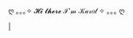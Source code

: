   ღ ｡｡｡✧  𝓗𝓲 𝓽𝓱𝓮𝓻𝓮 ℐ'𝓂 𝒦𝒶𝓇𝑜𝓁 ✧ ｡｡｡ ღ




<!--
**KarolBurbanoN/KarolBurbanoN** is a ✨ _special_ ✨ repository because its `README.md` (this file) appears on your GitHub profile.
Estuante de 3rd semestre de Ingenieria en Sistemas
Here are some ideas to get you started:

- 🔭 I’m currently working on ...
- 🌱 I’m currently learning ...
- 👯 I’m looking to collaborate on ...
- 🤔 I’m looking for help with ...
- 💬 Ask me about ...
- 📫 How to reach me: ...
- 😄 Pronouns: ...
- ⚡ Fun fact: ...
-->
|
